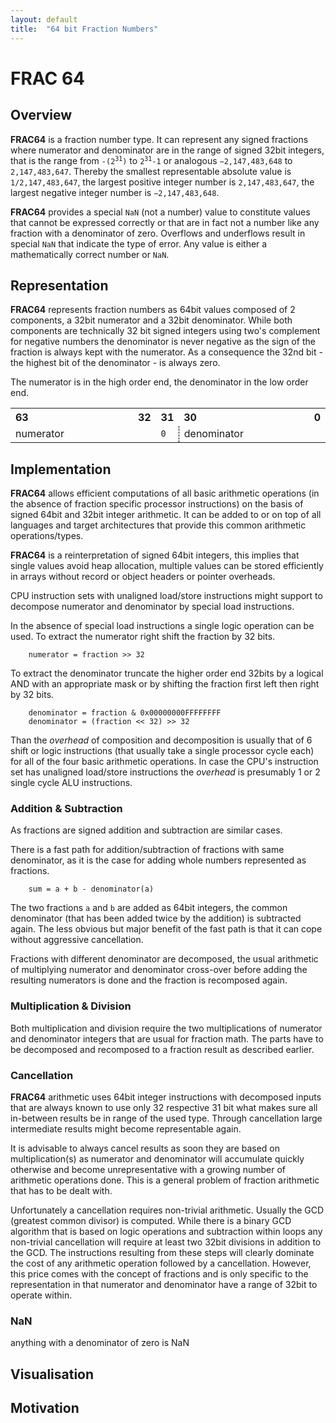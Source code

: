 ```yaml
---
layout: default
title:  "64 bit Fraction Numbers"
---
```


# FRAC 64

## Overview
**FRAC64** is a fraction number type. It can represent any signed fractions 
where numerator and denominator are in the range of signed 32bit integers, that
is the range from <code>-(2<sup>31</sup>)</code> to <code>2<sup>31</sup>-1</code> 
or analogous `−2,147,483,648` to `2,147,483,647`. 
Thereby the smallest representable absolute value is `1/2,147,483,647`, 
the largest positive integer number is `2,147,483,647`,
the largest negative integer number is `−2,147,483,648`.

**FRAC64** provides a special `NaN` (not a number) value to constitute values
that cannot be expressed correctly or that are in fact not a number like 
any fraction with a denominator of zero. Overflows and underflows result in 
special `NaN` that indicate the type of error. Any value is either a 
mathematically correct number or `NaN`.

## Representation

**FRAC64** represents fraction numbers as 64bit values composed of 2 components,
a 32bit numerator and a 32bit denominator. While both components are technically
32 bit signed integers using two's complement for negative numbers the 
denominator is never negative as the sign of the fraction is always kept with 
the numerator. As a consequence the 32nd bit - the highest bit of the 
denominator - is always zero.

The numerator is in the high order end, the denominator in the low order end.

<table class='bit64'>
<tr>
	<th style="text-align: left;">63</th>
	<th style="text-align: right;">32</th>
	<th>31</th>
	<th style="text-align: left;">30</th>
	<th style="text-align: right;">0</th>
</tr>
<tr>
	<td width='320px' colspan="2">numerator</td>
	<td width='10px' style="border-right: 1px dashed black;"><code>0</code></td>
	<td width='310px' style="border-left: 1px dashed black;" colspan="2">denominator</td>
</tr>
</table>

## Implementation

**FRAC64** allows efficient computations of all basic arithmetic operations (in
the absence of fraction specific processor instructions) on the basis of signed
64bit and 32bit integer arithmetic. It can be added to or on top of all 
languages and target architectures that provide this common arithmetic 
operations/types.

**FRAC64** is a reinterpretation of signed 64bit integers, this implies that
single values avoid heap allocation, multiple values can be stored efficiently 
in arrays without record or object headers or pointer overheads. 

CPU instruction sets with unaligned load/store instructions might support to
decompose numerator and denominator by special load instructions. 

In the absence of special load instructions a single logic operation can be used.
To extract the numerator right shift the fraction by 32 bits.

		numerator = fraction >> 32

To extract the denominator truncate the higher order end 32bits by a logical 
AND with an appropriate mask or by shifting the fraction first left then right 
by 32 bits.

		denominator = fraction & 0x00000000FFFFFFFF
		denominator = (fraction << 32) >> 32

Than the _overhead_ of composition and decomposition is usually that of 6 shift 
or logic instructions (that usually take a single processor cycle each) for all 
of the four basic arithmetic operations. 
In case the CPU's instruction set has unaligned load/store instructions the 
_overhead_ is presumably 1 or 2 single cycle ALU instructions.

### Addition & Subtraction
As fractions are signed addition and subtraction are similar cases.

There is a fast path for addition/subtraction of fractions with same denominator,
as it is the case for adding whole numbers represented as fractions.

		sum = a + b - denominator(a)

The two fractions `a` and `b` are added as 64bit integers, the common 
denominator (that has been added twice by the addition) is subtracted again.
The less obvious but major benefit of the fast path is that it can cope without 
aggressive cancellation.

Fractions with different denominator are decomposed, the usual arithmetic of
multiplying numerator and denominator cross-over before adding the resulting 
numerators is done and the fraction is recomposed again.

### Multiplication & Division
Both multiplication and division require the two multiplications of numerator 
and denominator integers that are usual for fraction math. 
The parts have to be decomposed and recomposed to a fraction result as 
described earlier.

### Cancellation
**FRAC64** arithmetic uses 64bit integer instructions with decomposed inputs 
that are always known to use only 32 respective 31 bit what makes sure all 
in-between results be in range of the used type. Through cancellation large
intermediate results might become representable again. 

It is advisable to always cancel results as soon they are based on 
multiplication(s) as numerator and denominator will accumulate quickly otherwise
and become unrepresentative with a growing number of arithmetic operations done.
This is a general problem of fraction arithmetic that has to be dealt with.

Unfortunately a cancellation requires non-trivial arithmetic. Usually the GCD 
(greatest common divisor) is computed. While there is a binary GCD algorithm
that is based on logic operations and subtraction within loops any non-trivial
cancellation will require at least two 32bit divisions in addition to the GCD.
The instructions resulting from these steps will clearly dominate the cost of 
any arithmetic operation followed by a cancellation. 
However, this price comes with the concept of fractions and is only specific to 
the representation in that numerator and denominator have a range of 32bit to 
operate within. 

### NaN
anything with a denominator of zero is NaN

## Visualisation

## Motivation
